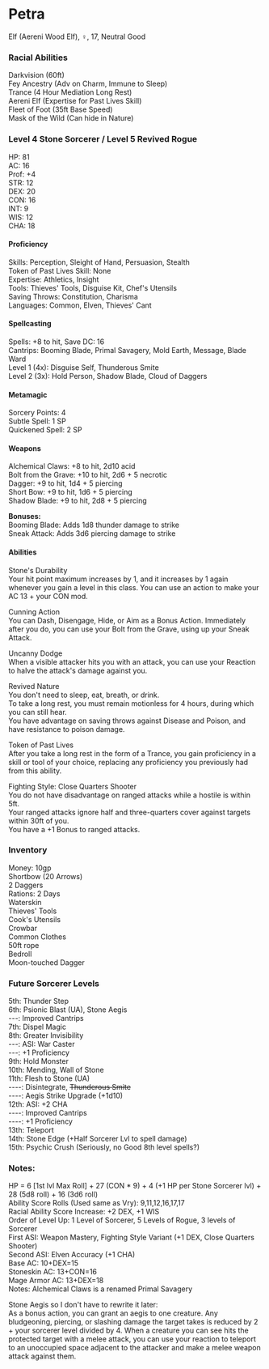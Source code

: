 # Petra 
Elf (Aereni Wood Elf), ♀, 17, Neutral Good

### Racial Abilities
Darkvision (60ft) \
Fey Ancestry (Adv on Charm, Immune to Sleep) \
Trance (4 Hour Mediation Long Rest) \
Aereni Elf (Expertise for Past Lives Skill) \
Fleet of Foot (35ft Base Speed) \
Mask of the Wild (Can hide in Nature) 

### Level 4 Stone Sorcerer / Level 5 Revived Rogue
HP: 81 \
AC: 16 \
Prof: +4 \
STR: 12 \
DEX: 20 \
CON: 16 \
INT: 9 \
WIS: 12 \
CHA: 18

#### Proficiency
Skills: Perception, Sleight of Hand, Persuasion, Stealth \
Token of Past Lives Skill: None \
Expertise: Athletics, Insight \
Tools: Thieves' Tools, Disguise Kit, Chef's Utensils \
Saving Throws: Constitution, Charisma \
Languages: Common, Elven, Thieves' Cant

#### Spellcasting
Spells: +8 to hit, Save DC: 16 \
Cantrips: Booming Blade, Primal Savagery, Mold Earth, Message, Blade Ward \
Level 1 (4x): Disguise Self, Thunderous Smite \
Level 2 (3x): Hold Person, Shadow Blade, Cloud of Daggers 

#### Metamagic
Sorcery Points: 4 \
Subtle Spell: 1 SP \
Quickened Spell: 2 SP 

#### Weapons 
Alchemical Claws: +8 to hit, 2d10 acid \
Bolt from the Grave: +10 to hit, 2d6 + 5 necrotic \
Dagger: +9 to hit, 1d4 + 5 piercing \
Short Bow: +9 to hit, 1d6 + 5 piercing \
Shadow Blade: +9 to hit, 2d8 + 5 piercing  

**Bonuses:** \
Booming Blade: Adds 1d8 thunder damage to strike \
Sneak Attack: Adds 3d6 piercing damage to strike 

#### Abilities
Stone's Durability \
Your hit point maximum increases by 1, and it increases by 1 again whenever you gain a level in this class. You can use an action to make your AC 13 + your CON mod. 

Cunning Action \
You can Dash, Disengage, Hide, or Aim as a Bonus Action. Immediately after you do, you can use your Bolt from the Grave, using up your Sneak Attack.

Uncanny Dodge \
When a visible attacker hits you with an attack, you can use your Reaction to halve the attack's damage against you.

Revived Nature \
You don't need to sleep, eat, breath, or drink. \
To take a long rest, you must remain motionless for 4 hours, during which you can still hear. \
You have advantage on saving throws against Disease and Poison, and have resistance to poison damage. 

Token of Past Lives \
After you take a long rest in the form of a Trance, you gain proficiency in a skill or tool of your choice, replacing any proficiency you previously had from this ability.

Fighting Style: Close Quarters Shooter \
You do not have disadvantage on ranged attacks while a hostile is within 5ft. \
Your ranged attacks ignore half and three-quarters cover against targets within 30ft of you. \
You have a +1 Bonus to ranged attacks.

### Inventory
Money: 10gp \
Shortbow (20 Arrows) \
2 Daggers \
Rations: 2 Days \
Waterskin \
Thieves' Tools \
Cook's Utensils \
Crowbar \
Common Clothes \
50ft rope \
Bedroll \
Moon-touched Dagger

### Future Sorcerer Levels
5th:  Thunder Step \
6th:  Psionic Blast (UA), Stone Aegis \
---:  Improved Cantrips \
7th:  Dispel Magic \
8th:  Greater Invisibility \
---:  ASI: War Caster \
---:  +1 Proficiency \
9th:  Hold Monster \
10th: Mending, Wall of Stone \
11th: Flesh to Stone (UA) \
----: Disintegrate, ~~Thunderous Smite~~ \
----: Aegis Strike Upgrade (+1d10) \
12th: ASI: +2 CHA \
----: Improved Cantrips \
----: +1 Proficiency \
13th: Teleport \
14th: Stone Edge (+Half Sorcerer Lvl to spell damage) \
15th: Psychic Crush (Seriously, no Good 8th level spells?) 

### Notes:
HP = 6 [1st lvl Max Roll] + 27 (CON * 9) + 4 (+1 HP per Stone Sorcerer lvl) + 28 (5d8 roll) + 16 (3d6 roll) \
Ability Score Rolls (Used same as Vry): 9,11,12,16,17,17 \
Racial Ability Score Increase: +2 DEX, +1 WIS \
Order of Level Up: 1 Level of Sorcerer, 5 Levels of Rogue, 3 levels of Sorcerer \
First ASI: Weapon Mastery, Fighting Style Variant (+1 DEX, Close Quarters Shooter) \
Second ASI: Elven Accuracy (+1 CHA) \
Base AC: 10+DEX=15 \
Stoneskin AC: 13+CON=16 \
Mage Armor AC: 13+DEX=18 \
Notes: Alchemical Claws is a renamed Primal Savagery

Stone Aegis so I don't have to rewrite it later: \
As a bonus action, you can grant an aegis to one creature. Any bludgeoning, piercing, or slashing damage the target takes is reduced by 2 + your sorcerer level divided by 4. When a creature you can see hits the protected target with a melee attack, you can use your reaction to teleport to an unoccupied space   adjacent to the attacker and make a melee weapon attack against them. 
